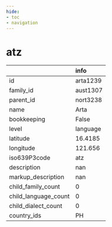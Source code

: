 ```yaml
---
hide:
- toc
- navigation
---
```

# atz
|                      | info     |
|:---------------------|:---------|
| id                   | arta1239 |
| family_id            | aust1307 |
| parent_id            | nort3238 |
| name                 | Arta     |
| bookkeeping          | False    |
| level                | language |
| latitude             | 16.4185  |
| longitude            | 121.656  |
| iso639P3code         | atz      |
| description          | nan      |
| markup_description   | nan      |
| child_family_count   | 0        |
| child_language_count | 0        |
| child_dialect_count  | 0        |
| country_ids          | PH       |